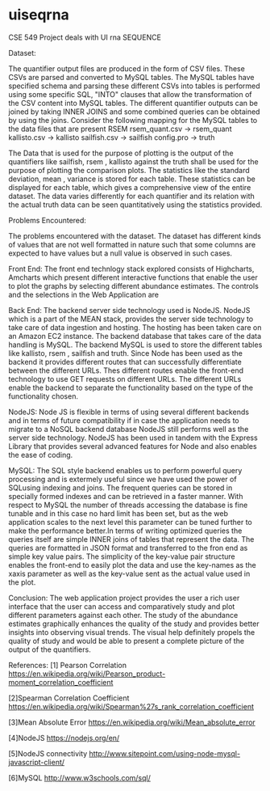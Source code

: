 # uiseqrna
CSE 549 Project deals with UI rna SEQUENCE


Dataset:

The quantifier output files are produced in the form of CSV files. These CSVs are parsed and converted to MySQL tables. The MySQL tables have specified schema and parsing these different CSVs into tables is performed using some specific SQL, "INTO" clauses that allow the transformation of the CSV content into MySQL tables. The different quantifier outputs can be joined by taking INNER JOINS and some combined queries can be obtained by using the joins.
Consider the following mapping for the MySQL tables to the data files that are present
RSEM 
rsem_quant.csv -> rsem_quant
kallisto.csv -> kallisto
sailfish.csv -> sailfish
config.pro -> truth

The Data that is used for the purpose of plotting is the output of the quantifiers like sailfish, rsem , kallisto against the truth shall be used for the purpose of plotting the comparison plots. The statistics like the standard deviation, mean , variance is stored for each table. These statistics can be displayed for each table, which gives a comprehensive view of the entire dataset. The data varies differently for each quantifier and its relation with the actual truth data can be seen quantitatively using the statistics provided.


Problems Encountered:

The problems encountered with the dataset. The dataset has different kinds of values that are not well formatted in nature such that some columns are expected to have values but a null value is observed in such cases.

Front End:
The front end technlogy stack explored consists of Highcharts, Amcharts which present different interactive functions that enable the user to plot the graphs by selecting different abundance estimates. The controls and the selections in the Web Application are 

Back End:
The backend server side technology used is NodeJS. NodeJS which is a part of the MEAN stack, provides the server side technology to take care of data ingestion and hosting. The hosting has been taken care on an Amazon EC2 instance. The backend database that takes care of the data handling is MySQL. The backend MySQL is used to store the different tables like kallisto, rsem , sailfish and truth. Since Node has been used as the backend it provides different routes that can successfully differentiate between the different URLs. Thes different routes enable the front-end technology to use GET requests on different URLs. The different URLs enable the backend to separate the functionality based on the type of the functionality chosen. 

NodeJS:
Node JS is flexible in terms of using several different backends and in terms of future compatibility if in case the application needs to migrate to a NoSQL backend database NodeJS still performs well as the server side technology. NodeJS has been used in tandem with the Express Library that provides several advanced features for Node and also enables the ease of coding.

MySQL:
The SQL style backend enables us to perform powerful query processing and is extermely useful since we have used the power of SQLusing indexing and joins. The frequent queries can be stored in specially formed indexes and can be retrieved in a faster manner. With respect to MySQL the number of threads accessing the database is fine tunable and in this case no hard limit has been set, but as the web application scales to the next level this parameter can be tuned further to make the performance better.In terms of writing optimized queries the queries itself are simple INNER joins of tables that represent the data. The queries are formatted in JSON format and transferred to the fron end as simple key value pairs. The simplicity of the key-value pair structure enables the front-end to easily plot the data and use the key-names as the xaxis parameter as well as the key-value sent as the actual value used in the plot.

Conclusion:
The web application project provides the user a rich user interface that the user can access and comparatively study and plot different parameters against each other. The study of the abundance estimates graphically enhances the quality of the study and provides better insights into observing visual trends. The visual help definitely propels the quality of study and would be able to present a complete picture of the output of the quantifiers.

References:
[1] Pearson Correlation
https://en.wikipedia.org/wiki/Pearson_product-moment_correlation_coefficient

[2]Spearman Correlation Coefficient
https://en.wikipedia.org/wiki/Spearman%27s_rank_correlation_coefficient

[3]Mean Absolute Error
https://en.wikipedia.org/wiki/Mean_absolute_error

[4]NodeJS
https://nodejs.org/en/

[5]NodeJS connectivity
http://www.sitepoint.com/using-node-mysql-javascript-client/

[6]MySQL
http://www.w3schools.com/sql/




